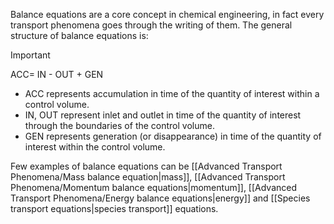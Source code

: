 Balance equations are a core concept in chemical engineering, in fact every transport phenomena goes through the writing of them.
The general structure of balance equations is:
>[!important]
>ACC= IN - OUT + GEN 

- ﻿﻿ACC represents accumulation in time of the quantity of interest within a control volume.
- ﻿﻿IN, OUT represent inlet and outlet in time of the quantity of interest through the boundaries of the control volume.
- ﻿﻿GEN represents generation (or disappearance) in time of the quantity of interest within the control volume.

Few examples of balance equations can be [[Advanced Transport Phenomena/Mass balance equation|mass]], [[Advanced Transport Phenomena/Momentum balance equations|momentum]], [[Advanced Transport Phenomena/Energy balance equations|energy]] and [[Species transport equations|species transport]] equations. 